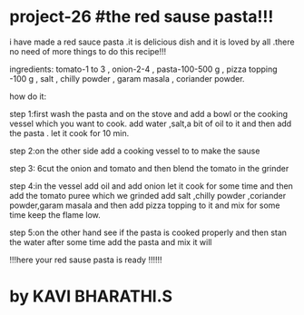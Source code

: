 # project-26  #the red sause pasta!!!

i have made a red sauce pasta 
.it is delicious dish and it is loved by all
.there no need of more things to do this recipe!!!

ingredients:
tomato-1 to 3 , 
onion-2-4 , 
pasta-100-500 g , 
pizza topping -100 g , 
salt , 
chilly powder , 
garam masala , 
coriander powder.

how do it:

step 1:first wash the pasta and on the stove and add a bowl or the cooking vessel which you want to cook.
add water ,salt,a bit of oil to it and then add the pasta .
let it cook for 10 min.

step 2:on the other side add a cooking vessel to to make the sause 

step 3: 6cut the onion and tomato and then blend the tomato in the grinder 

step 4:in the vessel add oil and add onion let it cook for some time 
and then add the tomato puree which we grinded 
add salt ,chilly powder ,coriander powder,garam masala and then add pizza topping to it 
and mix for some time keep the flame low.

step 5:on the other hand see if the pasta is cooked properly 
and then stan the water after some time add the pasta and mix it will 

   !!!here your red sause pasta is ready !!!!!! 
   # by KAVI BHARATHI.S 


